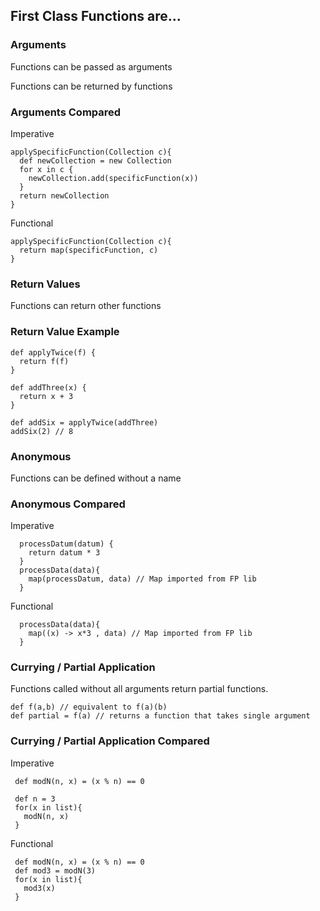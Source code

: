 ## First Class Functions are...


### Arguments

Functions can be passed as arguments

Functions can be returned by functions


### Arguments Compared

Imperative
```
applySpecificFunction(Collection c){
  def newCollection = new Collection
  for x in c {
    newCollection.add(specificFunction(x))
  }
  return newCollection
}
```

Functional
```
applySpecificFunction(Collection c){
  return map(specificFunction, c)
}
```


### Return Values

Functions can return other functions


### Return Value Example

```
def applyTwice(f) {
  return f(f)
}

def addThree(x) {
  return x + 3
}

def addSix = applyTwice(addThree)
addSix(2) // 8
```


### Anonymous

Functions can be defined without a name


### Anonymous Compared

Imperative
```
  processDatum(datum) {
    return datum * 3
  }
  processData(data){
    map(processDatum, data) // Map imported from FP lib
  }
```

Functional
```
  processData(data){
    map((x) -> x*3 , data) // Map imported from FP lib
  }
```


### Currying / Partial Application

Functions called without all arguments return partial functions.

```
def f(a,b) // equivalent to f(a)(b)
def partial = f(a) // returns a function that takes single argument
```


### Currying / Partial Application Compared

Imperative
```
 def modN(n, x) = (x % n) == 0

 def n = 3
 for(x in list){
   modN(n, x)
 }
 ```

Functional

```
 def modN(n, x) = (x % n) == 0
 def mod3 = modN(3)
 for(x in list){
   mod3(x)
 }
```